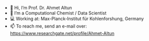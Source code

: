 - 👋 Hi, I’m Prof. Dr. Ahmet Altun
- 👀 I’m a Computational Chemist / Data Scientist
- 💻 Working at: Max-Planck-Institut für Kohlenforshung, Germany
- 📫 To reach me, send an e-mail over: https://www.researchgate.net/profile/Ahmet-Altun

<!---
ahmetaltunfatih/ahmetaltunfatih is a ✨ special ✨ repository because its `README.md` (this file) appears on your GitHub profile.
You can click the Preview link to take a look at your changes.
--->
